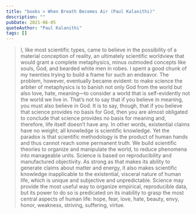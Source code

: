 ```yaml
---
title: "books > When Breath Becomes Air (Paul Kalanithi)"
description: ""
pubDate: 2021-06-05
quoteAuthor: "Paul Kalanithi"
tags: []
---
```


> I, like most scientific types, came to believe in the possibility of a material conception of reality, an ultimately scientific worldview that would grant a complete metaphysics, minus outmoded concepts like souls, God, and bearded white men in robes. I spent a good chunk of my twenties trying to build a frame for such an endeavor. The problem, however, eventually became evident: to make science the arbiter of metaphysics is to banish not only God from the world but also love, hate, meaning—to consider a world that is self-evidently not the world we live in. That’s not to say that if you believe in meaning, you must also believe in God. It is to say, though, that if you believe that science provides no basis for God, then you are almost obligated to conclude that science provides no basis for meaning and, therefore, life itself doesn’t have any. In other words, existential claims have no weight; all knowledge is scientific knowledge. Yet the paradox is that scientific methodology is the product of human hands and thus cannot reach some permanent truth. We build scientific theories to organize and manipulate the world, to reduce phenomena into manageable units. Science is based on reproducibility and manufactured objectivity. As strong as that makes its ability to generate claims about matter and energy, it also makes scientific knowledge inapplicable to the existential, visceral nature of human life, which is unique and subjective and unpredictable. Science may provide the most useful way to organize empirical, reproducible data, but its power to do so is predicated on its inability to grasp the most central aspects of human life: hope, fear, love, hate, beauty, envy, honor, weakness, striving, suffering, virtue.
